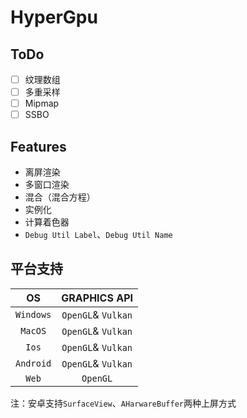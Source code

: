 # HyperGpu
## ToDo
- [ ] 纹理数组
- [ ] 多重采样
- [ ] Mipmap
- [ ] SSBO

## Features

* 离屏渲染
* 多窗口渲染
* 混合（混合方程）
* 实例化
* 计算着色器
* `Debug Util Label`、`Debug Util Name`



## 平台支持

|    OS     |    GRAPHICS API    |
| :-------: | :----------------: |
| `Windows` | `OpenGL`& `Vulkan` |
|  `MacOS`  | `OpenGL`& `Vulkan` |
|   `Ios`   | `OpenGL`& `Vulkan` |
| `Android` | `OpenGL`& `Vulkan` |
|   `Web`   |      `OpenGL`      |

注：安卓支持`SurfaceView`、`AHarwareBuffer`两种上屏方式
